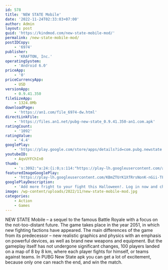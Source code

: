 ```yaml
---
id: 578
title: 'NEW STATE Mobile'
date: '2022-11-24T02:33:03+07:00'
author: Admin
layout: post
guid: 'https://kindmod.com/new-state-mobile-mod/'
permalink: /new-state-mobile-mod/
postIDCopy:
    - '6974'
publisher:
    - 'KRAFTON, Inc.'
operatingSystem:
    - 'Android 6.0'
priceApp:
    - '0'
priceCurrencyApp:
    - USD
versionApp:
    - 0.9.41.350
fileSizeApp:
    - 1324.0Mb
downloadPage:
    - 'https://an1.com/file_6974-dw.html'
directLinkFile:
    - 'https://files.an1.net/pubg-new-state_0.9.41.350-an1.com.apk'
ratingCount:
    - '1092'
ratingValue:
    - '4.4'
googlePlay:
    - 'https://play.google.com/store/apps/details?id=com.pubg.newstate'
youtubeID:
    - AqvUYFChIn0
thumb:
    - 's:3092:"a:24:{i:0;s:114:"https://play-lh.googleusercontent.com/aBfLCopLKqhRGFcH4zdBQWskGiRuVaFx1yGFSnIWsI5hwc0qh7sAqGhwicgsAHVojA=w526-h296";i:1;s:115:"https://play-lh.googleusercontent.com/3Cv9twZ86GPxLnIxKdBPnZr0Kwuu34NdO1Lngqupv7y17lIqnsrIdF2nwmPBv7-ZyuQ=w526-h296";i:2;s:114:"https://play-lh.googleusercontent.com/Mj4mK-4aCfcluVPB2dm16Ynsg8XAtM7qUhY_VF0aOgLhGyLK72IS9rZxdpGv7IJXJQ=w526-h296";i:3;s:116:"https://play-lh.googleusercontent.com/hdHQNhJBBewOY1X_m3_B_MHEThRWozvbcUukEuvZ00TkgLF40p_TIGsIV572YT-i5ZG9=w526-h296";i:4;s:115:"https://play-lh.googleusercontent.com/9QIGT2mp_uEC98294gYqrfQOmLAdSJteusnakpz1kul4VdneZ040hT5aj1d1q7tvIK8=w526-h296";i:5;s:115:"https://play-lh.googleusercontent.com/esFd-m_wLXInyw2nKB-HTvQWWZGtqrSpUzG_idsbE0-72zJI7ox5HaaRqLlZASg5bSA=w526-h296";i:6;s:114:"https://play-lh.googleusercontent.com/jx1kK_dsy7nEbd4pSCAYdFnusenQJ07bxXiCBQuqSCXtYLfl9_fur2QCezksRX8P3Q=w526-h296";i:7;s:116:"https://play-lh.googleusercontent.com/XtJtUeIyxOp2nOuX5l7_vvoZOru72POwLvuesFkE-omOEHhiwy3U58WQzFq9tFMQ1-Kq=w526-h296";i:8;s:115:"https://play-lh.googleusercontent.com/xGWvSgmT-MUzQ7rFqQBtceTx-QLq30u9QU9f3TOlAOxIKVbHIWzXLRyYlxM1K9-yrVU=w526-h296";i:9;s:115:"https://play-lh.googleusercontent.com/NlKxVuDiCJZreeV1V_dTxDWh3Jmk5PqLDX6Hb4FE_TlE2RKhmqLAE3RVQi5Xlk0kAWU=w526-h296";i:10;s:114:"https://play-lh.googleusercontent.com/mFNlbYv2QMrEka5MDICzUtHPGxKo0LdYzwuyeiUGmSfLIRKnl8rBfWSiSq8d7foETA=w526-h296";i:11;s:116:"https://play-lh.googleusercontent.com/MuNZJTHq8gH0EsWQb3HOmf9cN-EjGOuuu3C4LvL7U6wKJHHOBz1908YGAJMU0aiuW5yb=w526-h296";i:12;s:116:"https://play-lh.googleusercontent.com/StceocriQDXY6tRI4kQs1LFwLjYPkY71dHN-Eo3fE18WgrlpenMMc51Y2zg9qEMZlRm7=w526-h296";i:13;s:116:"https://play-lh.googleusercontent.com/q5w49WUwrENhRJxpOQygYlb0UurL883vrheeRHe6SACO6uGNZmZpSX_ewG0UYzD-I0m4=w526-h296";i:14;s:115:"https://play-lh.googleusercontent.com/pouV4TebRTv-Vw64X-2U4tLqs2uE8E_nQ0yXltf2Cqyc4RBep2Cjk0ATA-wsUqi_be0=w526-h296";i:15;s:116:"https://play-lh.googleusercontent.com/NPqPhMo7HB4Uy8JWASLv9h_390TMtKoyZe75kbHl532oNt-X2R2xr85Oanv4Zv4hhvkN=w526-h296";i:16;s:115:"https://play-lh.googleusercontent.com/J1wi61KIdyIc1UorACqogxicnSdHzck2MYrxSPM2HVkrGshpB0dDzeYoI-27MH_91JI=w526-h296";i:17;s:114:"https://play-lh.googleusercontent.com/5Av7qY6SUxI4AqTjuPTTHKzCs-LQeKA19527ciDwZKv8fEmwgG3iYxLCqF3aFBUD7g=w526-h296";i:18;s:115:"https://play-lh.googleusercontent.com/1aZ8WLfFdav0yS1qF32I8n-sdgkiDasa3g0a4-gcbc7vUH7QQ5NGbD-q9li7GlKxb9o=w526-h296";i:19;s:116:"https://play-lh.googleusercontent.com/QnXTT8MvHVKBzDIElmhVpA9YFlIYygHJgQPm7YcbeWXvp9V3ZI7dQ-Nnl-6RsNYiAiwl=w526-h296";i:20;s:114:"https://play-lh.googleusercontent.com/XhrNz8mmZRnKth8lsQleBuYBR-XfaMnpnWnqhZTOuZfvRcrKXuIHDaBab3f-HYmXqA=w526-h296";i:21;s:115:"https://play-lh.googleusercontent.com/huvcz6pjZhjo5for_yL9yJOkpwJRxTgGeoKe4Fgl5DJPTwD-S7I5slO8w8GPmwbpik4=w526-h296";i:22;s:114:"https://play-lh.googleusercontent.com/m7MiDSw1HDbjAdUeWwSxrVUG3_Zqqre_XHv0RHre1_CMsdnutzRHFeitCRbfMBgSiQ=w526-h296";i:23;s:114:"https://play-lh.googleusercontent.com/fhKypvq-KQTmhNOaMdXw1jitT2g5h6roT9sq-ia-Bmcl83mO0I4otZ9PAOZuzzjYnQ=w526-h296";}";'
featuredImageGooglePlay:
    - 'https://play-lh.googleusercontent.com/KBmZTUrK1XfRrsNonK-nGii-TFFlJBY89LKnHkDtDudhsKd-ogtIqpDI65LNqRF4fw'
googlePlayDescription:
    - 'Add more fright to your fight this Halloween!. Log in now and check out the Dead by Daylight collaboration event and costumes!. The October patch is here with Halloween-themed events and outfits, a new Survivor Pass, and more!'
image: /wp-content/uploads/2022/11/new-state-mobile-mod.jpg
categories:
    - Action
    - Games
---
```


NEW STATE Mobile – a sequel to the famous Battle Royale with a focus on the not-too-distant future. The game takes place in the year 2051, in which new fighting factions have appeared. The main differences of the game from its predecessor – new realistic graphics and physics with an emphasis on powerful devices, as well as brand new weapons and equipment. But the gameplay itself has not undergone significant changes, 100 players landed on a map of 8 by 8 km, where each player fights for himself, or teams against teams. In PUBG New State apk you can get a lot of excitement, because only one can reach the end, and win the match.